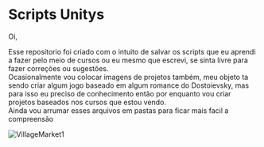  # Scripts Unitys

 Oi,
 
 Esse repositorio foi criado com o intuito de salvar os scripts que eu aprendi a fazer pelo meio de cursos ou eu mesmo que escrevi, se sinta livre para fazer correções ou sugestões.
 <br>
 Ocasionalmente vou colocar imagens de projetos também, meu objeto ta sendo criar algum jogo baseado em algum romance do Dostoievsky, mas para isso eu preciso de conhecimento então por enquanto vou criar projetos baseados nos cursos que estou vendo.
<br>
Ainda vou arrumar esses arquivos em pastas para ficar mais facil a compreensão

![VillageMarket1](https://github.com/BodeDimitri/Script-Unity/assets/122684600/000f0c0b-fdce-4cca-968b-3be16f020d96)
